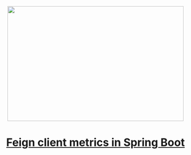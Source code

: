 
<p align="center">
  <img width="460" height="300" src="https://miro.medium.com/v2/resize:fit:1100/format:webp/1*0jgHTK3BwkAgBbLYiWeikA.png">
</p>

<h1 align="center"><a href="https://medium.com/gitconnected/feign-client-metrics-in-spring-boot-9989510929c9">Feign client metrics in Spring Boot
</a></h1>
